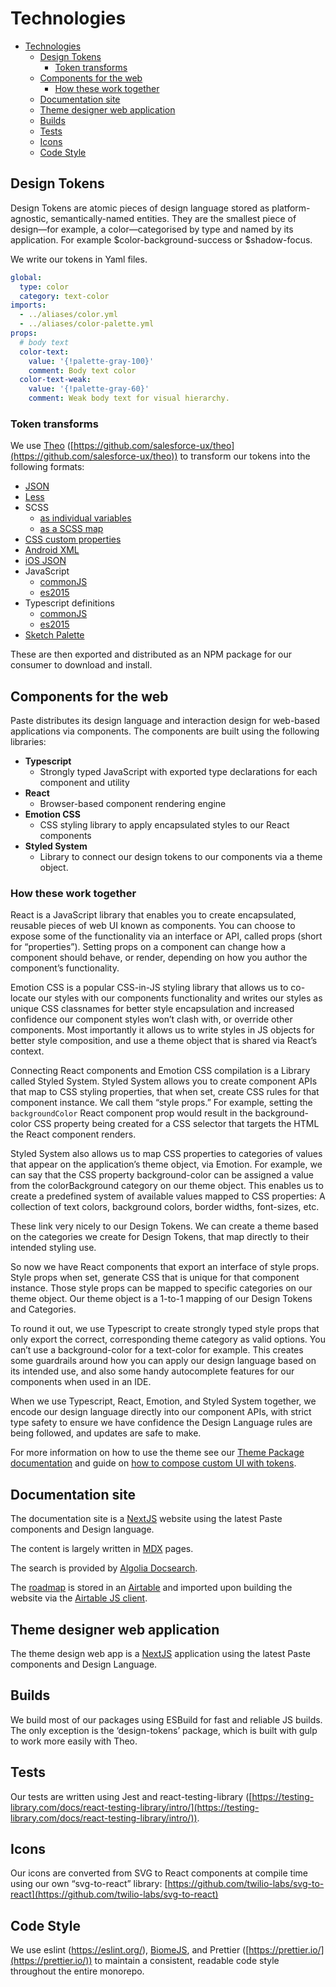 # Technologies

- [Technologies](#technologies)
  - [Design Tokens](#design-tokens)
    - [Token transforms](#token-transforms)
  - [Components for the web](#components-for-the-web)
    - [How these work together](#how-these-work-together)
  - [Documentation site](#documentation-site)
  - [Theme designer web application](#theme-designer-web-application)
  - [Builds](#builds)
  - [Tests](#tests)
  - [Icons](#icons)
  - [Code Style](#code-style)

## Design Tokens

Design Tokens are atomic pieces of design language stored as platform-agnostic, semantically-named entities. They are the smallest piece of design—for example, a color—categorised by type and named by its application. For example $color-background-success or $shadow-focus.

We write our tokens in Yaml files.

```yml
global:
  type: color
  category: text-color
imports:
  - ../aliases/color.yml
  - ../aliases/color-palette.yml
props:
  # body text
  color-text:
    value: '{!palette-gray-100}'
    comment: Body text color
  color-text-weak:
    value: '{!palette-gray-60}'
    comment: Weak body text for visual hierarchy.
```

### Token transforms

We use [Theo](https://github.com/salesforce-ux/theo) ([https://github.com/salesforce-ux/theo](https://github.com/salesforce-ux/theo)) to transform our tokens into the following formats:

- [JSON](https://unpkg.com/browse/@twilio-paste/design-tokens/dist/tokens.json)
- [Less](https://unpkg.com/browse/@twilio-paste/design-tokens/dist/tokens.less)
- SCSS
  - [as individual variables](https://unpkg.com/browse/@twilio-paste/design-tokens/dist/tokens.default.scss)
  - [as a SCSS map](https://unpkg.com/browse/@twilio-paste/design-tokens/dist/tokens.map.scss)
- [CSS custom properties](https://unpkg.com/browse/@twilio-paste/design-tokens/dist/tokens.custom-properties.css)
- [Android XML](https://unpkg.com/browse/@twilio-paste/design-tokens/dist/tokens.android.xml)
- [iOS JSON](https://unpkg.com/browse/@twilio-paste/design-tokens/dist/tokens.ios.json)
- JavaScript
  - [commonJS](https://unpkg.com/browse/@twilio-paste/design-tokens/dist/tokens.common.js)
  - [es2015](https://unpkg.com/browse/@twilio-paste/design-tokens/dist/tokens.es6.js)
- Typescript definitions
  - [commonJS](https://unpkg.com/browse/@twilio-paste/design-tokens/dist/tokens.common.d.ts)
  - [es2015](https://unpkg.com/browse/@twilio-paste/design-tokens/dist/tokens.es6.d.ts)
- [Sketch Palette](https://unpkg.com/browse/@twilio-paste/design-tokens/dist/sketch.sketchpalette)

These are then exported and distributed as an NPM package for our consumer to download and install.

## Components for the web

Paste distributes its design language and interaction design for web-based applications via components. The components are built using the following libraries:

- **Typescript**
  - Strongly typed JavaScript with exported type declarations for each component and utility
- **React**
  - Browser-based component rendering engine
- **Emotion CSS**
  - CSS styling library to apply encapsulated styles to our React components
- **Styled System**
  - Library to connect our design tokens to our components via a theme object.

### How these work together

React is a JavaScript library that enables you to create encapsulated, reusable pieces of web UI known as components. You can choose to expose some of the functionality via an interface or API, called props (short for “properties”). Setting props on a component can change how a component should behave, or render, depending on how you author the component’s functionality.

Emotion CSS is a popular CSS-in-JS styling library that allows us to co-locate our styles with our components functionality and writes our styles as unique CSS classnames for better style encapsulation and increased confidence our component styles won’t clash with, or override other components. Most importantly it allows us to write styles in JS objects for better style composition, and use a theme object that is shared via React’s context.

Connecting React components and Emotion CSS compilation is a Library called Styled System. Styled System allows you to create component APIs that map to CSS styling properties, that when set, create CSS rules for that component instance. We call them “style props.” For example, setting the `backgroundColor` React component prop would result in the background-color CSS property being created for a CSS selector that targets the HTML the React component renders.

Styled System also allows us to map CSS properties to categories of values that appear on the application’s theme object, via Emotion. For example, we can say that the CSS property background-color can be assigned a value from the colorBackground category on our theme object. This enables us to create a predefined system of available values mapped to CSS properties: A collection of text colors, background colors, border widths, font-sizes, etc.

These link very nicely to our Design Tokens. We can create a theme based on the categories we create for Design Tokens, that map directly to their intended styling use.

So now we have React components that export an interface of style props. Style props when set, generate CSS that is unique for that component instance. Those style props can be mapped to specific categories on our theme object. Our theme object is a 1-to-1 mapping of our Design Tokens and Categories.

To round it out, we use Typescript to create strongly typed style props that only export the correct, corresponding theme category as valid options. You can’t use a background-color for a text-color for example. This creates some guardrails around how you can apply our design language based on its intended use, and also some handy autocomplete features for our components when used in an IDE.

When we use Typescript, React, Emotion, and Styled System together, we encode our design language directly into our component APIs, with strict type safety to ensure we have confidence the Design Language rules are being followed, and updates are safe to make.

For more information on how to use the theme see our [Theme Package documentation](https://paste.twilio.design/tokens/theme-package) and guide on [how to compose custom UI with tokens](https://paste.twilio.design/tokens/how-to-compose-custom-ui-with-tokens).

## Documentation site

The documentation site is a [NextJS](https://nextjs.org/) website using the latest Paste components and Design language.

The content is largely written in [MDX](https://mdxjs.com/) pages.

The search is provided by [Algolia Docsearch](https://docsearch.algolia.com/).

The [roadmap](https://paste.twilio.design/roadmap/) is stored in an [Airtable](https://airtable.com/) and imported upon building the website via the [Airtable JS client](https://github.com/Airtable/airtable.js).

## Theme designer web application

The theme design web app is a [NextJS](https://nextjs.org/) application using the latest Paste components and Design Language.

## Builds

We build most of our packages using ESBuild for fast and reliable JS builds. The only exception is the ‘design-tokens’ package, which is built with gulp to work more easily with Theo.

## Tests

Our tests are written using Jest and react-testing-library ([https://testing-library.com/docs/react-testing-library/intro/](https://testing-library.com/docs/react-testing-library/intro/)).

## Icons

Our icons are converted from SVG to React components at compile time using our own “svg-to-react” library: [https://github.com/twilio-labs/svg-to-react](https://github.com/twilio-labs/svg-to-react)

## Code Style

We use eslint (https://eslint.org/), [BiomeJS](https://biomejs.dev/), and Prettier ([https://prettier.io/](https://prettier.io/)) to maintain a consistent, readable code style throughout the entire monorepo.
